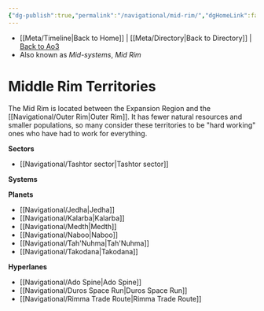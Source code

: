 ```yaml
---
{"dg-publish":true,"permalink":"/navigational/mid-rim/","dgHomeLink":false}
---
```


- [[Meta/Timeline\|Back to Home]] | [[Meta/Directory\|Back to Directory]] | [Back to Ao3](https://archiveofourown.org/works/19334440/chapters/45992584)
- Also known as *Mid-systems*, *Mid Rim*

# Middle Rim Territories
The Mid Rim is located between the Expansion Region and the [[Navigational/Outer Rim\|Outer Rim]]. It has fewer natural resources and smaller populations, so many consider these territories to be "hard working" ones who have had to work for everything. 

**Sectors**
- [[Navigational/Tashtor sector\|Tashtor sector]]

**Systems**

**Planets**
- [[Navigational/Jedha\|Jedha]]
- [[Navigational/Kalarba\|Kalarba]]
- [[Navigational/Medth\|Medth]]
- [[Navigational/Naboo\|Naboo]]
- [[Navigational/Tah'Nuhma\|Tah'Nuhma]]
- [[Navigational/Takodana\|Takodana]]

**Hyperlanes**
- [[Navigational/Ado Spine\|Ado Spine]]
- [[Navigational/Duros Space Run\|Duros Space Run]]
- [[Navigational/Rimma Trade Route\|Rimma Trade Route]]
